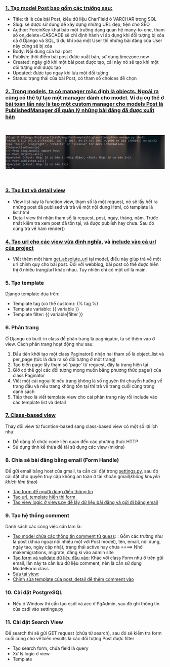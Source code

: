 ### [1. Tạo model Post bao gồm các trường sau:](https://github.com/tangoc2712/blogApp/blob/main/blog/models.py#L13-L43)

-   Title: tít lè của bài Post, kiểu dữ liệu CharField ó VARCHAR trong SQL
-   Slug: sẽ được sử dụng để xây dựng những URL đẹp, tiện cho SEO
-   Author: ForeinKey khai báo một trường dạng quan hệ many-to-one, tham số on_delete=CASCADE sẽ chỉ định hành vi áp dụng khi đối tượng bị xóa cả ở Django và SQL, tỉ dụ khí xóa một User thì những bài đăng của User này cũng sẽ bị xóa
-   Body: Nội dung của bài post
-   Publish: thời điểm bài post được xuất bản, sử dụng timezone.now
-   Created: ngày giờ khi một bài post được tạo, cái này nó sẽ tạo khi một đối tượng mới được tạo
-   Updated: được tạo ngay khi lưu một đối tượng
-   Status: trạng thái của bài Post, có tham số choices để chọn
    <br>

### [2. Trong models, ta có manager mặc định là objects. Ngoài ra cũng có thể tự tạo một manager dành cho model. Ví dụ cụ thể ở bài toán lần này là tạo một custom manager cho models Post là PublishedManager để quản lý những bài đăng đã được xuất bản](https://github.com/tangoc2712/blogApp/blob/main/blog/models.py#L8-L10)

<br>
	
![alt text](https://github.com/tangoc2712/blogApp/blob/main/image/Screenshot%202022-02-25%20183916.png?raw=true)

<br>

### [3. Tạo list và detail view](https://github.com/tangoc2712/blogApp/blob/main/blog/views.py#L7-L500)

-   View list này là function view, tham số là một request, nó sẽ lấy hết ra những post đã publised và trả về một nội dung Html, có template là list.html
-   Detail view thì nhận tham số là request, post, ngày, tháng, năm. Trước nhất kiểm tra xem post đã tồn tại, và được publish hay chưa. Sau đó cũng trả về hàm render()
    <br>

### [4. Tạo url cho các view vừa định nghĩa](https://github.com/tangoc2712/blogApp/blob/main/blog/urls.py#L4-L20), và [include vào cả url của project](https://github.com/tangoc2712/blogApp/blob/main/mysite/urls.py#L20)

-   Viết thêm một hàm [get_absolute_url](https://github.com/tangoc2712/blogApp/blob/19dd345152578859abdfbe2bd248322413048e6d/blog/models.py#L39-L43) tại model, điều này giúp trả về một url chính quy cho bài post. Đối với webblog, bài post có thể được hiển thị ở nhiều trang/url khác nhau. Tuy nhiên chỉ có một url là main.

### 5. Tạo template

Django template dựa trên:

-   Template tag (có thể custom): {% tag %}
-   Template variable: {{ variable }}
-   Template filter: {{ variable|filter }}

### 6. Phân trang

Ở Django có built-in class để phân trang là pagnigator, ta sẽ thêm vào ở view. Cách phân trang hoạt động như sau:

1. Đầu tiên khởi tạo một class Paginator() nhận hai tham số là object_list và per_page (tức là đưa ra số đối tượng ở một trang)
2. Tạo biến page lấy tham số 'page' từ request, đây là trang hiện tại
3. Giờ có thể gọi các đối tượng mong muốn bằng phương thức page() của class Paginator
4. Viết một cái ngoại lệ nếu trang không là số nguyên thì chuyển hướng về trang đầu và nếu trang không tồn tại thì trả về trang cuối cùng trong danh sách
5. Tiếp theo là viết template view cho cái phân trang này rồi include vào các template list và detail

### [7. Class-based view](https://github.com/tangoc2712/blogApp/blob/main/blog/views.py#L13-L17)

Thay đổi view từ fucntion-based sang class-based view có một số lợi ích như:

-   Dễ dàng tổ chức code liên quan đến các phương thức HTTP
-   Sử dụng tính kế thừa để tái sử dụng các view (mixins)

### 8. Chia sẻ bài đăng bằng email (Form Handle)

Để gửi email bằng host của gmail, ta cần cài đặt trong [settings.py](https://github.com/tangoc2712/blogApp/blob/main/mysite/settings.py#L85-L90), sau đó cài đặt cho quyền truy cập không an toàn ở tài khoản gmail(_không khuyến khích làm theo_)

-   [Tạo form để người dùng điền thông tin](https://github.com/tangoc2712/blogApp/blob/main/blog/forms.py)
-   [Tạo url, template hiển thị form](https://github.com/tangoc2712/blogApp/blob/main/blog/templates/blog/post/share.html)
-   [Tạo view logic ở views.py để lấy dữ liệu bài đăng và gửi đi bằng email](https://github.com/tangoc2712/blogApp/blob/main/blog/views.py#L60-L90)

### 9. Tạo hệ thống comment

Danh sách các công việc cần làm là:

-   [Tạo model chứa các thông tin comment từ guess](https://github.com/tangoc2712/blogApp/blob/main/blog/models.py#L46-L59): : Gồm các trường như là post (khóa ngoại nối nhiều một với Post model), tên, email, nội dung, ngày tạo, ngày cập nhật, trạng thái active hay chưa ====> Nhớ makemigrations, migrate, đăng kí vào admin site
-   [Tạo form và validate dữ liệu đầu vào](https://github.com/tangoc2712/blogApp/blob/main/blog/forms.py#L12-L15): Khác với class Form như ở trên gửi email, lần này ta cần lưu dữ liệu comment, nên là cần sử dụng ModelForm class
-   [Sửa tại view](https://github.com/tangoc2712/blogApp/blob/main/blog/views.py#L65-L81):
-   [Chỉnh sửa template của post_detail để thêm comment vào](https://github.com/tangoc2712/blogApp/blob/main/blog/templates/blog/post/detail.html#L27-L38)

### 10. Cài đặt PostgreSQL

-   Nếu ở Window thì cần tạo csdl và acc ở PgAdmin, sau đó ghi thông tin của csdl vào settings.py

### 11. Cài đặt Search View

Để search thì sẽ gửi GET request (chứa từ search), sau đó sẽ kiểm tra form cuối cùng cho về biến results là các đối tượng Post được filter

-   Tạo search form, chứa field là query
-   Xử lý logic ở view
-   Template
